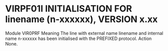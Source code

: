 # VIRPF01I INITIALISATION FOR linename (n-xxxxxx), VERSION x.xx
Module
    VIR0PRF
Meaning
    The line with external name linename and internal name n-xxxxxx has been initialised with the PREFIXED protocol.
Action
    None.
